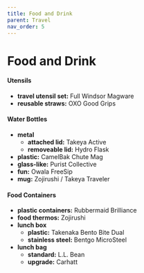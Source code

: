 ```yaml
---
title: Food and Drink
parent: Travel
nav_order: 5
---
```

# Food and Drink

#### Utensils

- **travel utensil set:** Full Windsor Magware
- **reusable straws:** OXO Good Grips

#### Water Bottles

- **metal** 
	- **attached lid:** Takeya Active
	- **removeable lid:** Hydro Flask
- **plastic:** CamelBak Chute Mag
- **glass-like:** Purist Collective
- **fun:** Owala FreeSip
- **mug:** Zojirushi / Takeya Traveler

#### Food Containers

- **plastic containers:** Rubbermaid Brilliance
- **food thermos:** Zojirushi
- **lunch box** 
	- **plastic:** Takenaka Bento Bite Dual 
	- **stainless steel:** Bentgo MicroSteel
- **lunch bag** 
	- **standard:** L.L. Bean
	- **upgrade:** Carhatt
